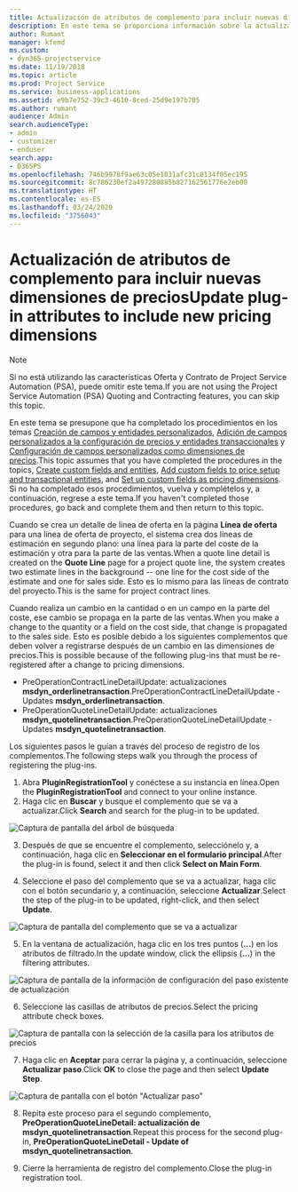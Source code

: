 ```yaml
---
title: Actualización de atributos de complemento para incluir nuevas dimensiones de precios
description: En este tema se proporciona información sobre la actualización de los atributos del complemento para las dimensiones de precios.
author: Rumant
manager: kfend
ms.custom:
- dyn365-projectservice
ms.date: 11/19/2018
ms.topic: article
ms.prod: Project Service
ms.service: business-applications
ms.assetid: e9b7e752-39c3-4610-8ced-25d9e197b705
ms.author: rumant
audience: Admin
search.audienceType:
- admin
- customizer
- enduser
search.app:
- D365PS
ms.openlocfilehash: 746b9978f9ae63c05e1031afc31c8134f05ec195
ms.sourcegitcommit: 8c786230ef2a497280885b827162561776e2eb00
ms.translationtype: HT
ms.contentlocale: es-ES
ms.lasthandoff: 03/24/2020
ms.locfileid: "3756043"
---
```

# <a name="update-plug-in-attributes-to-include-new-pricing-dimensions"></a><span data-ttu-id="e3781-103">Actualización de atributos de complemento para incluir nuevas dimensiones de precios</span><span class="sxs-lookup"><span data-stu-id="e3781-103">Update plug-in attributes to include new pricing dimensions</span></span>

> [!NOTE]
> <span data-ttu-id="e3781-104">Si no está utilizando las características Oferta y Contrato de Project Service Automation (PSA), puede omitir este tema.</span><span class="sxs-lookup"><span data-stu-id="e3781-104">If you are not using the Project Service Automation (PSA) Quoting and Contracting features, you can skip this topic.</span></span>

<span data-ttu-id="e3781-105">En este tema se presupone que ha completado los procedimientos en los temas [Creación de campos y entidades personalizados](create-custom-fields-entities.md), [Adición de campos personalizados a la configuración de precios y entidades transaccionales](field-references.md) y [Configuración de campos personalizados como dimensiones de precios](set-up-pricing-dimensions.md).</span><span class="sxs-lookup"><span data-stu-id="e3781-105">This topic assumes that you have completed the procedures in the topics, [Create custom fields and entities](create-custom-fields-entities.md), [Add custom fields to price setup and transactional entities](field-references.md), and [Set up custom fields as pricing dimensions](set-up-pricing-dimensions.md).</span></span> <span data-ttu-id="e3781-106">Si no ha completado esos procedimientos, vuelva y complételos y, a continuación, regrese a este tema.</span><span class="sxs-lookup"><span data-stu-id="e3781-106">If you haven't completed those procedures, go back and complete them and then return to this topic.</span></span>

<span data-ttu-id="e3781-107">Cuando se crea un detalle de línea de oferta en la página **Línea de oferta** para una línea de oferta de proyecto, el sistema crea dos líneas de estimación en segundo plano: una línea para la parte del coste de la estimación y otra para la parte de las ventas.</span><span class="sxs-lookup"><span data-stu-id="e3781-107">When a quote line detail is created on the **Quote Line** page for a project quote line, the system creates two estimate lines in the background -- one line for the cost side of the estimate and one for sales side.</span></span> <span data-ttu-id="e3781-108">Esto es lo mismo para las líneas de contrato del proyecto.</span><span class="sxs-lookup"><span data-stu-id="e3781-108">This is the same  for project contract lines.</span></span>

<span data-ttu-id="e3781-109">Cuando realiza un cambio en la cantidad o en un campo en la parte del coste, ese cambio se propaga en la parte de las ventas.</span><span class="sxs-lookup"><span data-stu-id="e3781-109">When you make a change to the quantity or a field on the cost side, that change is propagated to the sales side.</span></span> <span data-ttu-id="e3781-110">Esto es posible debido a los siguientes complementos que deben volver a registrarse después de un cambio en las dimensiones de precios.</span><span class="sxs-lookup"><span data-stu-id="e3781-110">This is possible because of the following plug-ins that must be re-registered after a change to pricing dimensions.</span></span>

- <span data-ttu-id="e3781-111">PreOperationContractLineDetailUpdate: actualizaciones **msdyn_orderlinetransaction**.</span><span class="sxs-lookup"><span data-stu-id="e3781-111">PreOperationContractLineDetailUpdate - Updates **msdyn_orderlinetransaction**.</span></span>
- <span data-ttu-id="e3781-112">PreOperationQuoteLineDetailUpdate: actualizaciones **msdyn_quotelinetransaction**.</span><span class="sxs-lookup"><span data-stu-id="e3781-112">PreOperationQuoteLineDetailUpdate - Updates **msdyn_quotelinetransaction**.</span></span>

<span data-ttu-id="e3781-113">Los siguientes pasos le guían a través del proceso de registro de los complementos.</span><span class="sxs-lookup"><span data-stu-id="e3781-113">The following steps walk you through the process of registering the plug-ins.</span></span>

1. <span data-ttu-id="e3781-114">Abra **PluginRegistrationTool** y conéctese a su instancia en línea.</span><span class="sxs-lookup"><span data-stu-id="e3781-114">Open the **PluginRegistrationTool** and connect to your online instance.</span></span>
2. <span data-ttu-id="e3781-115">Haga clic en **Buscar** y busque el complemento que se va a actualizar.</span><span class="sxs-lookup"><span data-stu-id="e3781-115">Click **Search** and search for the plug-in to be updated.</span></span>

 ![Captura de pantalla del árbol de búsqueda](media/PRT-1.png)

3. <span data-ttu-id="e3781-117">Después de que se encuentre el complemento, selecciónelo y, a continuación, haga clic en **Seleccionar en el formulario principal**.</span><span class="sxs-lookup"><span data-stu-id="e3781-117">After the plug-in is found, select it and then click **Select on Main Form**.</span></span>

4. <span data-ttu-id="e3781-118">Seleccione el paso del complemento que se va a actualizar, haga clic con el botón secundario y, a continuación, seleccione **Actualizar**.</span><span class="sxs-lookup"><span data-stu-id="e3781-118">Select the step of the plug-in to be updated, right-click, and then select **Update**.</span></span>

 ![Captura de pantalla del complemento que se va a actualizar](media/PRT-2.png)
 
5. <span data-ttu-id="e3781-120">En la ventana de actualización, haga clic en los tres puntos (**...**) en los atributos de filtrado.</span><span class="sxs-lookup"><span data-stu-id="e3781-120">In the update window, click the ellipsis (**...**) in the filtering attributes.</span></span>

 ![Captura de pantalla de la información de configuración del paso existente de actualización](media/PRT-3.png)
 
6. <span data-ttu-id="e3781-122">Seleccione las casillas de atributos de precios.</span><span class="sxs-lookup"><span data-stu-id="e3781-122">Select the pricing attribute check boxes.</span></span>

 ![Captura de pantalla con la selección de la casilla para los atributos de precios](media/PRT-4.png)

7. <span data-ttu-id="e3781-124">Haga clic en **Aceptar** para cerrar la página y, a continuación, seleccione **Actualizar paso**.</span><span class="sxs-lookup"><span data-stu-id="e3781-124">Click **OK** to close the page and then select **Update Step**.</span></span>

 ![Captura de pantalla con el botón "Actualizar paso"](media/PRT-5.png)
 
8. <span data-ttu-id="e3781-126">Repita este proceso para el segundo complemento, **PreOperationQuoteLineDetail: actualización de msdyn_quotelinetransaction**.</span><span class="sxs-lookup"><span data-stu-id="e3781-126">Repeat this process for the second plug-in, **PreOperationQuoteLineDetail - Update of msdyn_quotelinetransaction**.</span></span>

9. <span data-ttu-id="e3781-127">Cierre la herramienta de registro del complemento.</span><span class="sxs-lookup"><span data-stu-id="e3781-127">Close the plug-in registration tool.</span></span>

